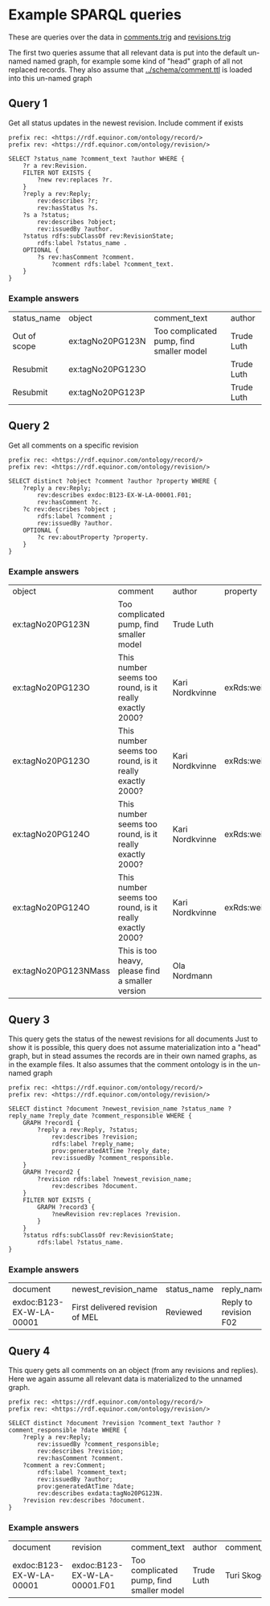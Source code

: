 # Example SPARQL queries
These are queries over the data in [comments.trig]() and [revisions.trig]()

The first two queries assume that all relevant data is put into the default un-named named graph, for example some kind of "head" graph of all not replaced records. 
They also assume that [../schema/comment.ttl]() is loaded into this un-named graph

## Query 1
Get all status updates in the newest revision. Include comment if exists
```sparql
prefix rec: <https://rdf.equinor.com/ontology/record/>
prefix rev: <https://rdf.equinor.com/ontology/revision/>

SELECT ?status_name ?comment_text ?author WHERE {
    ?r a rev:Revision.
    FILTER NOT EXISTS {
        ?new rev:replaces ?r.
    }
    ?reply a rev:Reply;
        rev:describes ?r;
        rev:hasStatus ?s.
    ?s a ?status;
        rev:describes ?object;
        rev:issuedBy ?author.
    ?status rdfs:subClassOf rev:RevisionState;
        rdfs:label ?status_name .
    OPTIONAL {
        ?s rev:hasComment ?comment.
            ?comment rdfs:label ?comment_text.
    }
}
```
### Example answers
<table>
<tr><td>status_name	   </td><td> object	      </td><td>      comment_text	                 </td><td>           author
<tr><td>Out of scope	</td><td> ex:tagNo20PG123N</td><td>	Too complicated pump, find smaller model	</td><td>Trude Luth
<tr><td>Resubmit	</td><td>    ex:tagNo20PG123O	</td><td>	                                    </td><td>    Trude Luth
<tr><td>Resubmit	</td><td>    ex:tagNo20PG123P	</td><td>	                                    </td><td>    Trude Luth
</td></tr></table>

## Query 2
 Get all comments on a specific revision

```
prefix rec: <https://rdf.equinor.com/ontology/record/>
prefix rev: <https://rdf.equinor.com/ontology/revision/>

SELECT distinct ?object ?comment ?author ?property WHERE {
    ?reply a rev:Reply;
        rev:describes exdoc:B123-EX-W-LA-00001.F01;
        rev:hasComment ?c.
    ?c rev:describes ?object ;
        rdfs:label ?comment ;
        rev:issuedBy ?author.
    OPTIONAL {
        ?c rev:aboutProperty ?property.
    }
}
```

### Example answers 
<table>
<tr>
<td>object	     </td><td>           comment	                                  </td><td>                   author	     </td><td>   property
</tr>
<tr>
<td>ex:tagNo20PG123N</td><td>	    Too complicated pump, find smaller model	        </td><td>         Trude Luth
</tr>
<tr>
<td>ex:tagNo20PG123O</td><td>	    This number seems too round, is it really exactly 2000?</td><td>	Kari Nordkvinne	  </td><td>  exRds:weight_in_kgs
</tr>
<tr>
<td>ex:tagNo20PG123O	    </td><td>This number seems too round, is it really exactly 2000?</td><td>	Kari Nordkvinne	 </td><td>   exRds:weight_in_tons
</tr>
<tr>
<td>ex:tagNo20PG124O</td><td>	    This number seems too round, is it really exactly 2000?</td><td>	Kari Nordkvinne	 </td><td>   exRds:weight_in_kgs
</tr>
<tr>
<td>ex:tagNo20PG124O	  </td><td>  This number seems too round, is it really exactly 2000?</td><td>	Kari Nordkvinne	  </td><td>  exRds:weight_in_tons
</tr>
<tr>
<td>ex:tagNo20PG123NMass</td><td>	This is too heavy, please find a smaller version	   </td><td>      Ola Nordmann
</tr>
</table>


## Query 3
This query gets the status of the newest revisions for all documents
Just to show it is possible, this query does not assume materialization into a "head" graph, but in stead assumes the records are in their own named graphs, as in the example files.
It also assumes that the comment ontology is in the un-named graph

```sparql
prefix rec: <https://rdf.equinor.com/ontology/record/>
prefix rev: <https://rdf.equinor.com/ontology/revision/>

SELECT distinct ?document ?newest_revision_name ?status_name ?reply_name ?reply_date ?comment_responsible WHERE {
    GRAPH ?record1 {
        ?reply a rev:Reply, ?status;
            rev:describes ?revision;
            rdfs:label ?reply_name;
            prov:generatedAtTime ?reply_date;
            rev:issuedBy ?comment_responsible.
    }
    GRAPH ?record2 {
        ?revision rdfs:label ?newest_revision_name;
            rev:describes ?document.
    }
    FILTER NOT EXISTS {
        GRAPH ?record3 {
            ?newRevision rev:replaces ?revision.
        }
    }
    ?status rdfs:subClassOf rev:RevisionState;
        rdfs:label ?status_name.
}
```
### Example answers
<table>
<tr>
<td>document</td>	<td>newest_revision_name</td> 	<td>status_name</td>	<td>reply_name</td><td>reply_date</td>	<td>comment_responsible</td>
</tr>
<tr>
<td> exdoc:B123-EX-W-LA-00001</td>	<td>First delivered revision of MEL</td>	<td>Reviewed</td>	<td>Reply to revision F02</td>	<td>2023-06-15</td>	<td>Turi Skogen</td>
</tr>
</table>


## Query 4
This query gets all comments on an object (from any revisions and replies). Here we again assume all relevant data is materialized to the unnamed graph. 

```sparql
prefix rec: <https://rdf.equinor.com/ontology/record/>
prefix rev: <https://rdf.equinor.com/ontology/revision/>

SELECT distinct ?document ?revision ?comment_text ?author ?comment_responsible ?date WHERE {
    ?reply a rev:Reply;
        rev:issuedBy ?comment_responsible;
        rev:describes ?revision;
        rev:hasComment ?comment.
    ?comment a rev:Comment;
        rdfs:label ?comment_text;
        rev:issuedBy ?author;
        prov:generatedAtTime ?date;
        rev:describes exdata:tagNo20PG123N.
    ?revision rev:describes ?document.
}
```
### Example answers
<table>
<tr>
<td>document</td>	<td>revision</td> 	<td>comment_text</td>	<td>author</td>	<td>comment_responsible</td><td>date</td>
</tr>
<tr>
<td> exdoc:B123-EX-W-LA-00001</td>	<td>exdoc:B123-EX-W-LA-00001.F01</td>	<td>Too complicated pump, find smaller model</td>	<td>Trude Luth</td>		<td>Turi Skogen</td> <td>2023-06-15</td>
</tr>
</table>